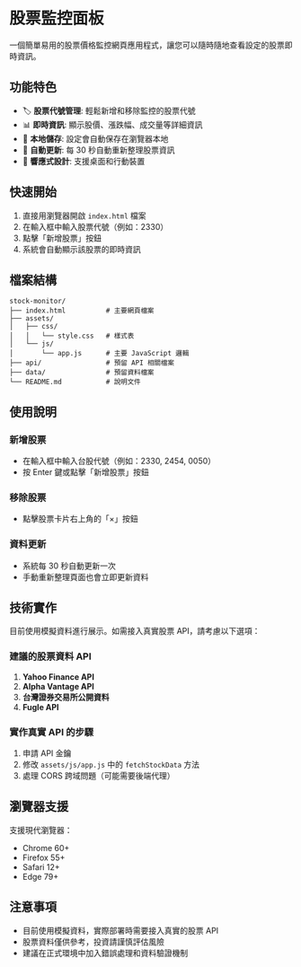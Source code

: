 # 股票監控面板

一個簡單易用的股票價格監控網頁應用程式，讓您可以隨時隨地查看設定的股票即時資訊。

## 功能特色

- 🏷️ **股票代號管理**: 輕鬆新增和移除監控的股票代號
- 📊 **即時資訊**: 顯示股價、漲跌幅、成交量等詳細資訊
- 💾 **本地儲存**: 設定會自動保存在瀏覽器本地
- 🔄 **自動更新**: 每 30 秒自動重新整理股票資訊
- 📱 **響應式設計**: 支援桌面和行動裝置

## 快速開始

1. 直接用瀏覽器開啟 `index.html` 檔案
2. 在輸入框中輸入股票代號（例如：2330）
3. 點擊「新增股票」按鈕
4. 系統會自動顯示該股票的即時資訊

## 檔案結構

```
stock-monitor/
├── index.html          # 主要網頁檔案
├── assets/
│   ├── css/
│   │   └── style.css   # 樣式表
│   └── js/
│       └── app.js      # 主要 JavaScript 邏輯
├── api/                # 預留 API 相關檔案
├── data/               # 預留資料檔案
└── README.md           # 說明文件
```

## 使用說明

### 新增股票
- 在輸入框中輸入台股代號（例如：2330, 2454, 0050）
- 按 Enter 鍵或點擊「新增股票」按鈕

### 移除股票
- 點擊股票卡片右上角的「×」按鈕

### 資料更新
- 系統每 30 秒自動更新一次
- 手動重新整理頁面也會立即更新資料

## 技術實作

目前使用模擬資料進行展示。如需接入真實股票 API，請考慮以下選項：

### 建議的股票資料 API
1. **Yahoo Finance API**
2. **Alpha Vantage API**
3. **台灣證券交易所公開資料**
4. **Fugle API**

### 實作真實 API 的步驟
1. 申請 API 金鑰
2. 修改 `assets/js/app.js` 中的 `fetchStockData` 方法
3. 處理 CORS 跨域問題（可能需要後端代理）

## 瀏覽器支援

支援現代瀏覽器：
- Chrome 60+
- Firefox 55+
- Safari 12+
- Edge 79+

## 注意事項

- 目前使用模擬資料，實際部署時需要接入真實的股票 API
- 股票資料僅供參考，投資請謹慎評估風險
- 建議在正式環境中加入錯誤處理和資料驗證機制